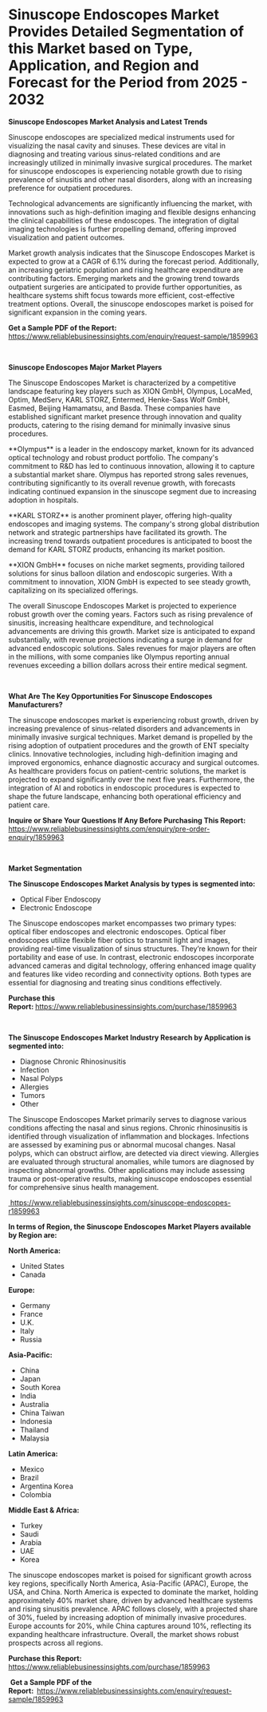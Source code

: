 <p><h1>Sinuscope Endoscopes Market Provides Detailed Segmentation of this Market based on Type, Application, and Region and Forecast for the Period from 2025 - 2032</h1></p><p><strong>Sinuscope Endoscopes Market Analysis and Latest Trends</strong></p>
<p><p>Sinuscope endoscopes are specialized medical instruments used for visualizing the nasal cavity and sinuses. These devices are vital in diagnosing and treating various sinus-related conditions and are increasingly utilized in minimally invasive surgical procedures. The market for sinuscope endoscopes is experiencing notable growth due to rising prevalence of sinusitis and other nasal disorders, along with an increasing preference for outpatient procedures.</p><p>Technological advancements are significantly influencing the market, with innovations such as high-definition imaging and flexible designs enhancing the clinical capabilities of these endoscopes. The integration of digital imaging technologies is further propelling demand, offering improved visualization and patient outcomes.</p><p>Market growth analysis indicates that the Sinuscope Endoscopes Market is expected to grow at a CAGR of 6.1% during the forecast period. Additionally, an increasing geriatric population and rising healthcare expenditure are contributing factors. Emerging markets and the growing trend towards outpatient surgeries are anticipated to provide further opportunities, as healthcare systems shift focus towards more efficient, cost-effective treatment options. Overall, the sinuscope endoscopes market is poised for significant expansion in the coming years.</p></p>
<p><strong>Get a Sample PDF of the Report:&nbsp;</strong> <a href="https://www.reliablebusinessinsights.com/enquiry/request-sample/1859963?utm_campaign=2735&utm_medium=2&utm_source=Github&utm_content=ia&utm_term=13042025&utm_id=sinuscope-endoscopes">https://www.reliablebusinessinsights.com/enquiry/request-sample/1859963</a></p>
<p>&nbsp;</p>
<p><strong>Sinuscope Endoscopes Major Market Players</strong></p>
<p><p>The Sinuscope Endoscopes Market is characterized by a competitive landscape featuring key players such as XION GmbH, Olympus, LocaMed, Optim, MedServ, KARL STORZ, Entermed, Henke-Sass Wolf GmbH, Easmed, Beijing Hamamatsu, and Basda. These companies have established significant market presence through innovation and quality products, catering to the rising demand for minimally invasive sinus procedures.</p><p>**Olympus** is a leader in the endoscopy market, known for its advanced optical technology and robust product portfolio. The company's commitment to R&D has led to continuous innovation, allowing it to capture a substantial market share. Olympus has reported strong sales revenues, contributing significantly to its overall revenue growth, with forecasts indicating continued expansion in the sinuscope segment due to increasing adoption in hospitals.</p><p>**KARL STORZ** is another prominent player, offering high-quality endoscopes and imaging systems. The company's strong global distribution network and strategic partnerships have facilitated its growth. The increasing trend towards outpatient procedures is anticipated to boost the demand for KARL STORZ products, enhancing its market position.</p><p>**XION GmbH** focuses on niche market segments, providing tailored solutions for sinus balloon dilation and endoscopic surgeries. With a commitment to innovation, XION GmbH is expected to see steady growth, capitalizing on its specialized offerings.</p><p>The overall Sinuscope Endoscopes Market is projected to experience robust growth over the coming years. Factors such as rising prevalence of sinusitis, increasing healthcare expenditure, and technological advancements are driving this growth. Market size is anticipated to expand substantially, with revenue projections indicating a surge in demand for advanced endoscopic solutions. Sales revenues for major players are often in the millions, with some companies like Olympus reporting annual revenues exceeding a billion dollars across their entire medical segment.</p></p>
<p>&nbsp;</p>
<p><strong>What Are The Key Opportunities For Sinuscope Endoscopes Manufacturers?</strong></p>
<p><p>The sinuscope endoscopes market is experiencing robust growth, driven by increasing prevalence of sinus-related disorders and advancements in minimally invasive surgical techniques. Market demand is propelled by the rising adoption of outpatient procedures and the growth of ENT specialty clinics. Innovative technologies, including high-definition imaging and improved ergonomics, enhance diagnostic accuracy and surgical outcomes. As healthcare providers focus on patient-centric solutions, the market is projected to expand significantly over the next five years. Furthermore, the integration of AI and robotics in endoscopic procedures is expected to shape the future landscape, enhancing both operational efficiency and patient care.</p></p>
<p><strong>Inquire or Share Your Questions If Any Before Purchasing This Report:</strong> <a href="https://www.reliablebusinessinsights.com/enquiry/pre-order-enquiry/1859963?utm_campaign=2735&utm_medium=2&utm_source=Github&utm_content=ia&utm_term=13042025&utm_id=sinuscope-endoscopes">https://www.reliablebusinessinsights.com/enquiry/pre-order-enquiry/1859963</a></p>
<p>&nbsp;</p>
<p><strong>Market Segmentation</strong></p>
<p><strong>The Sinuscope Endoscopes Market Analysis by types is segmented into:</strong></p>
<p><ul><li>Optical Fiber Endoscopy</li><li>Electronic Endoscope</li></ul></p>
<p><p>The Sinuscope endoscopes market encompasses two primary types: optical fiber endoscopes and electronic endoscopes. Optical fiber endoscopes utilize flexible fiber optics to transmit light and images, providing real-time visualization of sinus structures. They’re known for their portability and ease of use. In contrast, electronic endoscopes incorporate advanced cameras and digital technology, offering enhanced image quality and features like video recording and connectivity options. Both types are essential for diagnosing and treating sinus conditions effectively.</p></p>
<p><strong>Purchase this Report:&nbsp;</strong><a href="https://www.reliablebusinessinsights.com/purchase/1859963?utm_campaign=2735&utm_medium=2&utm_source=Github&utm_content=ia&utm_term=13042025&utm_id=sinuscope-endoscopes">https://www.reliablebusinessinsights.com/purchase/1859963</a></p>
<p>&nbsp;</p>
<p><strong>The Sinuscope Endoscopes Market Industry Research by Application is segmented into:</strong></p>
<p><ul><li>Diagnose Chronic Rhinosinusitis</li><li>Infection</li><li>Nasal Polyps</li><li>Allergies</li><li>Tumors</li><li>Other</li></ul></p>
<p><p>The Sinuscope Endoscopes Market primarily serves to diagnose various conditions affecting the nasal and sinus regions. Chronic rhinosinusitis is identified through visualization of inflammation and blockages. Infections are assessed by examining pus or abnormal mucosal changes. Nasal polyps, which can obstruct airflow, are detected via direct viewing. Allergies are evaluated through structural anomalies, while tumors are diagnosed by inspecting abnormal growths. Other applications may include assessing trauma or post-operative results, making sinuscope endoscopes essential for comprehensive sinus health management.</p></p>
<p><a href="https://www.reliablebusinessinsights.com/sinuscope-endoscopes-r1859963?utm_campaign=2735&utm_medium=2&utm_source=Github&utm_content=ia&utm_term=13042025&utm_id=sinuscope-endoscopes">&nbsp;https://www.reliablebusinessinsights.com/sinuscope-endoscopes-r1859963</a></p>
<p><strong>In terms of Region, the Sinuscope Endoscopes Market Players available by Region are:</strong></p>
<p>
    <p> <strong> North America: </strong>
        <ul>
            <li>United States</li>
            <li>Canada</li>
        </ul>
        </p> 
    <p> <strong> Europe: </strong>
        <ul>
            <li>Germany</li>
            <li>France</li>
            <li>U.K.</li>
            <li>Italy</li>
            <li>Russia</li>
        </ul>
        </p> 
    <p> <strong> Asia-Pacific: </strong>
        <ul>
            <li>China</li>
            <li>Japan</li>
            <li>South Korea</li>
            <li>India</li>
            <li>Australia</li>
            <li>China Taiwan</li>
            <li>Indonesia</li>
            <li>Thailand</li>
            <li>Malaysia</li>
        </ul>
        </p> 
    <p> <strong> Latin America: </strong>
        <ul>
            <li>Mexico</li>
            <li>Brazil</li>
            <li>Argentina Korea</li>
            <li>Colombia</li>
        </ul>
        </p> 
    <p> <strong> Middle East & Africa: </strong>
        <ul>
            <li>Turkey</li>
            <li>Saudi</li>
            <li>Arabia</li>
            <li>UAE</li>
            <li>Korea</li>
        </ul>
    </p>
    </p>
<p><p>The sinuscope endoscopes market is poised for significant growth across key regions, specifically North America, Asia-Pacific (APAC), Europe, the USA, and China. North America is expected to dominate the market, holding approximately 40% market share, driven by advanced healthcare systems and rising sinusitis prevalence. APAC follows closely, with a projected share of 30%, fueled by increasing adoption of minimally invasive procedures. Europe accounts for 20%, while China captures around 10%, reflecting its expanding healthcare infrastructure. Overall, the market shows robust prospects across all regions.</p></p>
<p><strong>Purchase this Report: </strong><a href="https://www.reliablebusinessinsights.com/purchase/1859963?utm_campaign=2735&utm_medium=2&utm_source=Github&utm_content=ia&utm_term=13042025&utm_id=sinuscope-endoscopes">https://www.reliablebusinessinsights.com/purchase/1859963</a></p>
<p>&nbsp;<strong>Get a Sample PDF of the Report:&nbsp;&nbsp;</strong><a href="https://www.reliablebusinessinsights.com/enquiry/request-sample/1859963?utm_campaign=2735&utm_medium=2&utm_source=Github&utm_content=ia&utm_term=13042025&utm_id=sinuscope-endoscopes">https://www.reliablebusinessinsights.com/enquiry/request-sample/1859963</a></p>
<p><strong></strong></p>
<p><p></p><p></p><p></p></p>